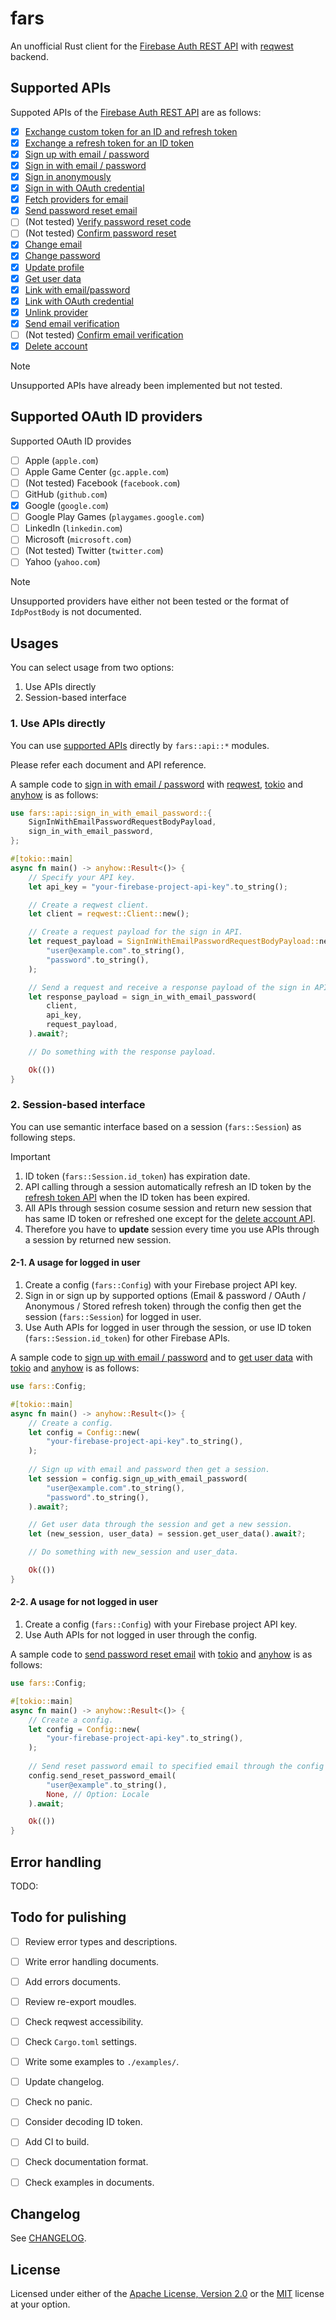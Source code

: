 # fars

An unofficial Rust client for the [Firebase Auth REST API](https://firebase.google.com/docs/reference/rest/auth) with [reqwest](https://github.com/seanmonstar/reqwest) backend.

## Supported APIs

Suppoted APIs of the [Firebase Auth REST API](https://firebase.google.com/docs/reference/rest/auth) are as follows:

- [x] [Exchange custom token for an ID and refresh token](https://firebase.google.com/docs/reference/rest/auth#section-verify-custom-token)
- [x] [Exchange a refresh token for an ID token](https://firebase.google.com/docs/reference/rest/auth#section-refresh-token)
- [x] [Sign up with email / password](https://firebase.google.com/docs/reference/rest/auth#section-create-email-password)
- [x] [Sign in with email / password](https://firebase.google.com/docs/reference/rest/auth#section-sign-in-email-password)
- [x] [Sign in anonymously](https://firebase.google.com/docs/reference/rest/auth#section-sign-in-anonymously)
- [x] [Sign in with OAuth credential](https://firebase.google.com/docs/reference/rest/auth#section-sign-in-with-oauth-credential)
- [x] [Fetch providers for email](https://firebase.google.com/docs/reference/rest/auth#section-fetch-providers-for-email)
- [x] [Send password reset email](https://firebase.google.com/docs/reference/rest/auth#section-send-password-reset-email)
- [ ] (Not tested) [Verify password reset code](https://firebase.google.com/docs/reference/rest/auth#section-verify-password-reset-code)
- [ ] (Not tested) [Confirm password reset](https://firebase.google.com/docs/reference/rest/auth#section-confirm-reset-password)
- [x] [Change email](https://firebase.google.com/docs/reference/rest/auth#section-change-email)
- [x] [Change password](https://firebase.google.com/docs/reference/rest/auth#section-change-password)
- [x] [Update profile](https://firebase.google.com/docs/reference/rest/auth#section-update-profile)
- [x] [Get user data](https://firebase.google.com/docs/reference/rest/auth#section-get-account-info)
- [x] [Link with email/password](https://firebase.google.com/docs/reference/rest/auth#section-link-with-email-password)
- [x] [Link with OAuth credential](https://firebase.google.com/docs/reference/rest/auth#section-link-with-oauth-credential)
- [x] [Unlink provider](https://firebase.google.com/docs/reference/rest/auth#section-unlink-provider)
- [x] [Send email verification](https://firebase.google.com/docs/reference/rest/auth#section-send-email-verification)
- [ ] (Not tested) [Confirm email verification](https://firebase.google.com/docs/reference/rest/auth#section-confirm-email-verification)
- [x] [Delete account](https://firebase.google.com/docs/reference/rest/auth#section-delete-account)

> [!NOTE]
> Unsupported APIs have already been implemented but not tested.

## Supported OAuth ID providers

Supported OAuth ID provides 

- [ ] Apple (`apple.com`)
- [ ] Apple Game Center (`gc.apple.com`)
- [ ] (Not tested) Facebook (`facebook.com`)
- [ ] GitHub (`github.com`)
- [x] Google (`google.com`)
- [ ] Google Play Games (`playgames.google.com`)
- [ ] LinkedIn (`linkedin.com`)
- [ ] Microsoft (`microsoft.com`)
- [ ] (Not tested) Twitter (`twitter.com`)
- [ ] Yahoo (`yahoo.com`)

> [!NOTE]
> Unsupported providers have either not been tested or the format of `IdpPostBody` is not documented.

## Usages

You can select usage from two options:

1. Use APIs directly
2. Session-based interface

### 1. Use APIs directly

You can use [supported APIs](#supported-apis) directly by `fars::api::*` modules.

Please refer each document and API reference.

A sample code to [sign in with email / password](https://firebase.google.com/docs/reference/rest/auth#section-sign-in-email-password) with [reqwest](https://github.com/seanmonstar/reqwest), [tokio](https://github.com/tokio-rs/tokio) and [anyhow](https://github.com/dtolnay/anyhow) is as follows:

```rust
use fars::api::sign_in_with_email_password::{
    SignInWithEmailPasswordRequestBodyPayload,
    sign_in_with_email_password,
};

#[tokio::main]
async fn main() -> anyhow::Result<()> {
    // Specify your API key.
    let api_key = "your-firebase-project-api-key".to_string();

    // Create a reqwest client.
    let client = reqwest::Client::new();

    // Create a request payload for the sign in API.
    let request_payload = SignInWithEmailPasswordRequestBodyPayload::new(
        "user@example.com".to_string(),
        "password".to_string(),
    );

    // Send a request and receive a response payload of the sign in API.
    let response_payload = sign_in_with_email_password(
        client,
        api_key,
        request_payload,
    ).await?;

    // Do something with the response payload.

    Ok(())
}
```

### 2. Session-based interface

You can use semantic interface based on a session (`fars::Session`) as following steps.

> [!IMPORTANT]
> 1. ID token (`fars::Session.id_token`) has expiration date.
> 2. API calling through a session automatically refresh an ID token by the [refresh token API](https://firebase.google.com/docs/reference/rest/auth#section-refresh-token) when the ID token has been expired.
> 3. All APIs through session cosume session and return new session that has same ID token or refreshed one except for the [delete account API](https://firebase.google.com/docs/reference/rest/auth#section-delete-account).
> 4. Therefore you have to **update** session every time you use APIs through a session by returned new session.

#### 2-1. A usage for logged in user

1. Create a config (`fars::Config`) with your Firebase project API key.
2. Sign in or sign up by supported options (Email & password / OAuth / Anonymous / Stored refresh token) through the config then get the session (`fars::Session`) for logged in user.
3. Use Auth APIs for logged in user through the session, or use ID token (`fars::Session.id_token`) for other Firebase APIs.

A sample code to [sign up with email / password](https://firebase.google.com/docs/reference/rest/auth#section-create-email-password) and to [get user data](https://firebase.google.com/docs/reference/rest/auth#section-get-account-info) with [tokio](https://github.com/tokio-rs/tokio) and [anyhow](https://github.com/dtolnay/anyhow) is as follows:

```rust
use fars::Config;

#[tokio::main]
async fn main() -> anyhow::Result<()> {
    // Create a config.
    let config = Config::new(
        "your-firebase-project-api-key".to_string(),
    );
    
    // Sign up with email and password then get a session.
    let session = config.sign_up_with_email_password(
        "user@example.com".to_string(),
        "password".to_string(),
    ).await?;

    // Get user data through the session and get a new session.
    let (new_session, user_data) = session.get_user_data().await?;

    // Do something with new_session and user_data.

    Ok(())
}
```

#### 2-2. A usage for not logged in user

1. Create a config (`fars::Config`) with your Firebase project API key.
2. Use Auth APIs for not logged in user through the config.

A sample code to [send password reset email](https://firebase.google.com/docs/reference/rest/auth#section-send-password-reset-email) with [tokio](https://github.com/tokio-rs/tokio) and [anyhow](https://github.com/dtolnay/anyhow) is as follows:

```rust
use fars::Config;

#[tokio::main]
async fn main() -> anyhow::Result<()> {
    // Create a config.
    let config = Config::new(
        "your-firebase-project-api-key".to_string(),
    );
    
    // Send reset password email to specified email through the config if it has been registered.
    config.send_reset_password_email(
        "user@example".to_string(),
        None, // Option: Locale
    ).await;

    Ok(())
}
```

## Error handling

TODO:

## Todo for pulishing

- [ ] Review error types and descriptions.
- [ ] Write error handling documents.
- [ ] Add errors documents.
- [ ] Review re-export moudles.
- [ ] Check reqwest accessibility.
- [ ] Check `Cargo.toml` settings.
- [ ] Write some examples to `./examples/`.
- [ ] Update changelog.
- [ ] Check no panic.
- [ ] Consider decoding ID token.
- [ ] Add CI to build.
- [ ] Check documentation format.
- [ ] Check examples in documents.


## Changelog

See [CHANGELOG](./CHANGELOG.md).

## License

Licensed under either of the [Apache License, Version 2.0](./LICENSE-APACHE) or the [MIT](./LICENSE-MIT) license at your option.
